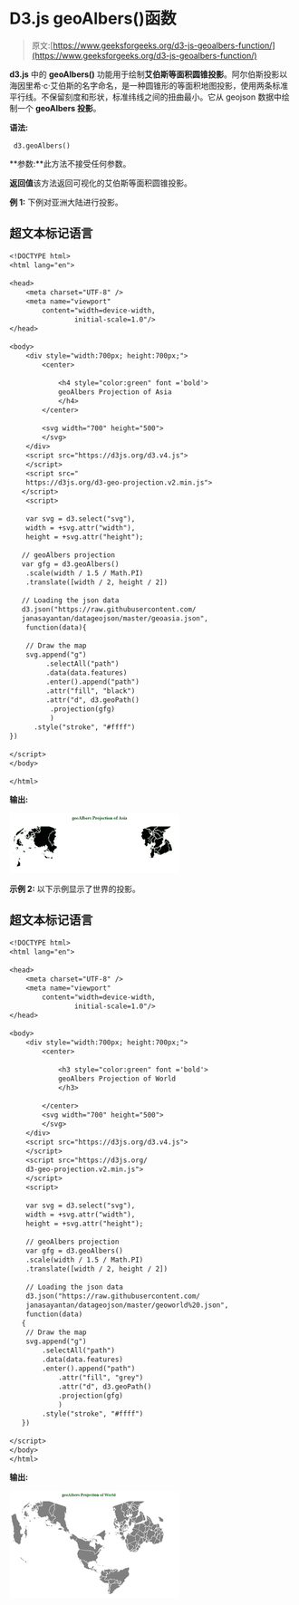 # D3.js geoAlbers()函数

> 原文:[https://www.geeksforgeeks.org/d3-js-geoalbers-function/](https://www.geeksforgeeks.org/d3-js-geoalbers-function/)

**d3.js** 中的 **geoAlbers()** 功能用于绘制**艾伯斯等面积圆锥投影**。阿尔伯斯投影以海因里希·c·艾伯斯的名字命名，是一种圆锥形的等面积地图投影，使用两条标准平行线。不保留刻度和形状，标准纬线之间的扭曲最小。它从 geojson 数据中绘制一个 **geoAlbers 投影**。

**语法:**

```
 d3.geoAlbers()

```

**参数:**此方法不接受任何参数。

**返回值**该方法返回可视化的艾伯斯等面积圆锥投影。

**例 1:** 下例对亚洲大陆进行投影。

## 超文本标记语言

```
<!DOCTYPE html> 
<html lang="en"> 

<head> 
    <meta charset="UTF-8" /> 
    <meta name="viewport"
        content="width=device-width, 
                initial-scale=1.0"/>     
</head> 

<body> 
    <div style="width:700px; height:700px;"> 
        <center>      

            <h4 style="color:green" font ='bold'> 
            geoAlbers Projection of Asia
            </h4>   
        </center>

        <svg width="700" height="500"> 
        </svg> 
    </div> 
    <script src="https://d3js.org/d3.v4.js">
    </script>
    <script src="
    https://d3js.org/d3-geo-projection.v2.min.js">
   </script>
    <script>

    var svg = d3.select("svg"),
    width = +svg.attr("width"),
    height = +svg.attr("height");

   // geoAlbers projection
   var gfg = d3.geoAlbers()
    .scale(width / 1.5 / Math.PI)
    .translate([width / 2, height / 2])

   // Loading the json data
   d3.json("https://raw.githubusercontent.com/
   janasayantan/datageojson/master/geoasia.json", 
    function(data){

    // Draw the map
    svg.append("g")
         .selectAll("path")
         .data(data.features)
         .enter().append("path")
         .attr("fill", "black")
         .attr("d", d3.geoPath()
          .projection(gfg)
          )
      .style("stroke", "#ffff")
})

</script>
</body> 

</html>
```

**输出:**

![](img/8e3c1e2f69de45aa1cd4884fcdea59ad.png)

**示例 2:** 以下示例显示了世界的投影。

## 超文本标记语言

```
<!DOCTYPE html> 
<html lang="en"> 

<head> 
    <meta charset="UTF-8" /> 
    <meta name="viewport"
        content="width=device-width, 
                initial-scale=1.0"/> 
</head> 

<body> 
    <div style="width:700px; height:700px;"> 
        <center>      

            <h3 style="color:green" font ='bold'> 
            geoAlbers Projection of World
            </h3>

        </center>        
        <svg width="700" height="500"> 
        </svg> 
    </div> 
    <script src="https://d3js.org/d3.v4.js">
    </script>
    <script src="https://d3js.org/
    d3-geo-projection.v2.min.js">
    </script>
    <script>

    var svg = d3.select("svg"),
    width = +svg.attr("width"),
    height = +svg.attr("height");

    // geoAlbers projection
    var gfg = d3.geoAlbers()
    .scale(width / 1.5 / Math.PI)
    .translate([width / 2, height / 2])

    // Loading the json data
    d3.json("https://raw.githubusercontent.com/
    janasayantan/datageojson/master/geoworld%20.json",
    function(data)
   {
    // Draw the map
    svg.append("g")
        .selectAll("path")
        .data(data.features)
        .enter().append("path")
            .attr("fill", "grey")
            .attr("d", d3.geoPath()
            .projection(gfg)
            )
        .style("stroke", "#ffff")
   })

</script>
</body>
</html>
```

**输出:**

![](img/5bc05f8a2b27d84607a3edc351f3b360.png)